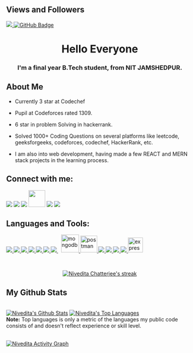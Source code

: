 ## Views and Followers
<a href="https://github.com/Nivedita021/github-profile-views-counter">
    <img src="https://komarev.com/ghpvc/?username=Nivedita021">
</a>
<a href="https://github.com/Nivedita021?tab=followers"><img src="https://img.shields.io/github/followers/Nivedita021?label=Followers&style=social" alt="GitHub Badge"></a>

<h1 align="center">Hello Everyone</h1>
<h3 align="center">I'm a final year B.Tech student, from NIT JAMSHEDPUR.</h3>


##  About Me

-  Currently 3 star at Codechef

-  Pupil at Codeforces rated 1309.

-  6 star in problem Solving in hackerrank.

- Solved 1000+ Coding Questions on several platforms like leetcode, geeksforgeeks, codeforces, codechef, HackerRank, etc.

- I am also into web development, having made a few REACT and MERN stack projects in the learning process.    


## Connect with me:
<p align="left">

<a href = "https://www.linkedin.com/in/nivedita-chatterjee-bb8027215"><img src="https://img.icons8.com/fluent/48/000000/linkedin.png"/></a>
<a href = "https://codeforces.com/profile/nivedita__021"><img src="https://img.icons8.com/external-tal-revivo-shadow-tal-revivo/48/undefined/external-codeforces-programming-competitions-and-contests-programming-community-logo-shadow-tal-revivo.png"/></a>
    <a href = "https://www.codechef.com/users/nivedita_2101"><img src="https://img.icons8.com/fluency/48/undefined/codechef.png"/></a>
    <a href = "https://www.hackerrank.com/niveditabarn21"><img src="https://upload.wikimedia.org/wikipedia/commons/4/40/HackerRank_Icon-1000px.png" alt="" height="45" width="45"/></a>
     <a href = "https://leetcode.com/nivedita_chatterjee_021/"><img src="https://img.icons8.com/external-tal-revivo-shadow-tal-revivo/48/undefined/external-level-up-your-coding-skills-and-quickly-land-a-job-logo-shadow-tal-revivo.png"/></a>
   <a href = "https://auth.geeksforgeeks.org/user/niveditabarn21"><img src="https://img.icons8.com/color/48/undefined/GeeksforGeeks.png"/></a>
</p>

## Languages and Tools:

<p align="left"> 
    <a href="https://isocpp.org/" target="_blank"> <img src="https://img.icons8.com/color/48/000000/c-plus-plus-logo.png"/> </a>
    <a href="https://reactjs.org/" target="_blank"> <img src="https://img.icons8.com/color/48/000000/react-native.png"/> </a>
    <a href="https://developer.mozilla.org/en-US/docs/Web/JavaScript" target="_blank"> <img src="https://img.icons8.com/color/48/000000/javascript.png"/> </a> 
    <a href="https://www.w3.org/html/" target="_blank"> <img src="https://img.icons8.com/color/48/000000/html-5.png"/> </a> 
    <a href="https://www.w3schools.com/css/" target="_blank"> <img src="https://img.icons8.com/color/48/000000/css3.png"/> </a> 
    <a href="https://getbootstrap.com" target="_blank"> <img src="https://img.icons8.com/color/48/000000/bootstrap.png"/> </a> 
    <a style="padding-right:8px;" href="https://nodejs.org" target="_blank"> <img src="https://img.icons8.com/color/48/000000/nodejs.png"/> </a> 
    <a href="https://www.mongodb.com/" target="_blank"> <img src="https://cyclr.com/wp-content/uploads/2022/03/ext-553.png" alt="mongodb" width="48" height="48"/> </a>  
    <a href="https://postman.com" target="_blank"> <img src="https://www.vectorlogo.zone/logos/getpostman/getpostman-icon.svg" alt="postman" width="45" height="45"/> </a>   
    <a href="https://git-scm.com/" target="_blank"> <img src="https://img.icons8.com/color/48/000000/git.png"/> </a> 
     <a href="https://www.terraform.io/" target="_blank"> <img src="https://www.architect.io/wp-content/uploads/2023/02/terraform-logo-on-black-square-600x600.png"/> </a>
    <a href="https://redux.js.org" target="_blank"> <img src="https://img.icons8.com/color/48/000000/redux.png"/> </a>
    <a href="https://www.splunk.com/en_us/about-splunk/acquisitions/signalfx.html" target="_blank"> <img src="https://avatars.githubusercontent.com/u/8184587?s=200&v=4"/> </a>
    <a href="https://expressjs.com" target="_blank"> <img src="https://www.guayerd.com/wp-content/uploads/2021/04/expressjs-logo.svg" alt="express" width="40" height="40"/> </a>
</p>

<!-- [![React Badge](https://img.shields.io/badge/-React-61DBFB?style=for-the-badge&labelColor=black&logo=react&logoColor=61DBFB)](#)  [![Javascript Badge](https://img.shields.io/badge/-Javascript-F0DB4F?style=for-the-badge&labelColor=black&logo=javascript&logoColor=F0DB4F)](#) [![Typescript Badge](https://img.shields.io/badge/-Typescript-007acc?style=for-the-badge&labelColor=black&logo=typescript&logoColor=007acc)](#) [![Nodejs Badge](https://img.shields.io/badge/-Nodejs-3C873A?style=for-the-badge&labelColor=black&logo=node.js&logoColor=3C873A)](#) [![GraphQL Badge](https://img.shields.io/badge/-GraphQl-e535ab?style=for-the-badge&labelColor=black&logo=node.js&logoColor=e535ab)](#) -->
<br/>

<p align="center">
    <a href="https://github.com/Nivedita021/github-readme-streak-stats">
        <img title="🔥 Get streak stats for your profile at git.io/streak-stats" alt="Nivedita Chatterjee's streak" src="https://github-readme-streak-stats.herokuapp.com/?user=Nivedita021&theme=black-ice&hide_border=true&stroke=0000&background=060A0CD0"/>
    </a>
</p>

## My Github Stats

  <br/>
    <a href="https://github.com/Nivedita021/github-readme-stats"><img alt=" Nivedita's Github Stats" src="https://github-readme-stats.vercel.app/api?username=Nivedita021&show_icons=true&count_private=true&theme=react&hide_border=true&bg_color=0D1117" /></a>
  <a href="https://github.com/Nivedita021/github-readme-stats"><img alt="Nivedita's Top Languages" src="https://github-readme-stats.vercel.app/api/top-langs/?username=Nivedita021&langs_count=8&count_private=true&layout=compact&theme=react&hide_border=true&bg_color=0D1117" /></a>
  <br/>
  <b>Note:</b> Top languages is only a metric of the languages my public code consists of and doesn't reflect experience or skill level.


<br/>
<br/>

<a href="https://github.com/Nivedita021/github-readme-activity-graph"><img alt="Nivedita Activity Graph" src="https://activity-graph.herokuapp.com/graph?username=Nivedita021&bg_color=0D1117&color=5BCDEC&line=5BCDEC&point=FFFFFF&hide_border=true" /></a>


